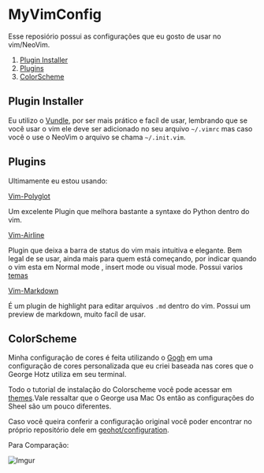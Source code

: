 # MyVimConfig

Esse reposiório possui as configurações que eu gosto de usar no vim/NeoVim.

1. [Plugin Installer](#plugin-installer)
1. [Plugins](#plugins)
1. [ColorScheme](#colorscheme)

## Plugin Installer

Eu utilizo o [Vundle](https://github.com/gmarik/vundle), por ser mais prático e facíl de usar, lembrando que se você usar o vim ele deve ser adicionado no seu arquivo  `~/.vimrc` mas caso você o use o NeoVim o arquivo se chama `~/.init.vim`.

## Plugins

Ultimamente eu estou usando:

[Vim-Polyglot](https://github.com/sheerun/vim-polyglot)

Um excelente Plugin que melhora bastante a syntaxe do Python dentro do vim.

[Vim-Airline](https://github.com/vim-airline/vim-airline)

Plugin que deixa a barra de status do vim mais intuitiva e elegante. Bem legal de se usar, ainda mais para quem está começando, por indicar quando o vim esta em Normal mode , insert mode ou visual mode. Possui varios [temas](https://github.com/vim-airline/vim-airline)

[Vim-Markdown](https://github.com/plasticboy/vim-markdown)

É um plugin de highlight para editar arquivos `.md` dentro do vim.
Possui um preview de markdown, muito facíl de usar.

## ColorScheme

Minha configuração de cores é feita utilizando o [Gogh](https://github.com/Mayccoll/Gogh) em uma configuração de cores personalizada que eu criei baseada nas cores que o George Hotz utiliza em seu terminal.

Todo o tutorial de instalação do Colorscheme você pode acessar em [themes](https://github.com/solenya1/MyVimConfig/tree/master/themes).Vale ressaltar que o George usa Mac Os então as configurações do Sheel são um pouco diferentes.

Caso você queira conferir a configuração original você poder encontrar no próprio repositório dele em [geohot/configuration](https://github.com/geohot/configuration).

Para Comparação: 

![Imgur](https://imgur.com/yoI3Rae.png)







